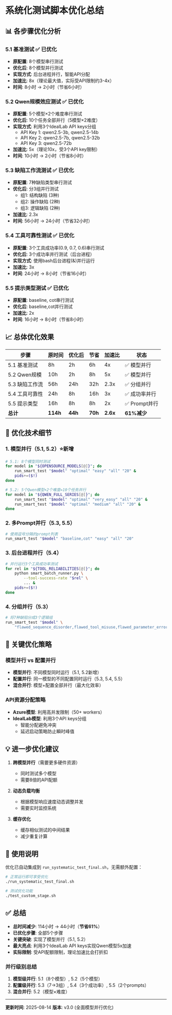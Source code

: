 # 系统化测试脚本优化总结

## 📊 各步骤优化分析

### 5.1 基准测试 ✅ **已优化**
- **原配置**: 8个模型串行测试
- **优化后**: 8个模型并行测试
- **实现方式**: 后台进程并行，智能API分配
- **加速比**: 8x（理论最大值，实际受API限制约3-4x）
- **时间**: 8小时 → 2小时（节省6小时）

### 5.2 Qwen规模效应测试 ✅ **已优化**
- **原配置**: 5个模型×2个难度串行测试
- **优化后**: 10个任务全部并行（5模型×2难度）
- **实现方式**: 利用3个IdealLab API keys分组
  - API Key 1: qwen2.5-3b, qwen2.5-14b
  - API Key 2: qwen2.5-7b, qwen2.5-32b
  - API Key 3: qwen2.5-72b
- **加速比**: 5x（理论10x，受3个API key限制）
- **时间**: 10小时 → 2小时（节省8小时）

### 5.3 缺陷工作流测试 ✅ **已优化**
- **原配置**: 7种缺陷类型串行测试
- **优化后**: 分3组并行测试
  - 组1: 结构缺陷 (3种)
  - 组2: 操作缺陷 (2种)
  - 组3: 逻辑缺陷 (2种)
- **加速比**: 2.3x
- **时间**: 56小时 → 24小时（节省32小时）

### 5.4 工具可靠性测试 ✅ **已优化**
- **原配置**: 3个工具成功率(0.9, 0.7, 0.6)串行测试
- **优化后**: 3个成功率并行测试（后台进程）
- **实现方式**: 使用bash后台进程(&)并行运行
- **加速比**: 3x
- **时间**: 24小时 → 8小时（节省16小时）

### 5.5 提示类型测试 ✅ **已优化**
- **原配置**: baseline, cot串行测试
- **优化后**: baseline,cot并行测试
- **加速比**: 2x
- **时间**: 16小时 → 8小时（节省8小时）

## 📈 总体优化效果

| 步骤 | 原时间 | 优化后 | 节省 | 加速比 | 状态 |
|-----|--------|--------|------|--------|------|
| 5.1 基准测试 | 8h | 2h | 6h | 4x | ✅ 模型并行 |
| 5.2 Qwen规模 | 10h | 2h | 8h | 5x | ✅ 模型并行 |
| 5.3 缺陷工作流 | 56h | 24h | 32h | 2.3x | ✅ 分组并行 |
| 5.4 工具可靠性 | 24h | 8h | 16h | 3x | ✅ 成功率并行 |
| 5.5 提示类型 | 16h | 8h | 8h | 2x | ✅ Prompt并行 |
| **总计** | **114h** | **44h** | **70h** | **2.6x** | **61%减少** |

## 🚀 优化技术细节

### 1. 模型并行（5.1, 5.2）⭐新增
```bash
# 5.1: 8个模型同时测试
for model in "${OPENSOURCE_MODELS[@]}"; do
    run_smart_test "$model" "optimal" "easy" "all" "20" &
    pids+=($!)
done

# 5.2: 5个Qwen模型×2个难度=10个任务并行
for model in "${QWEN_FULL_SERIES[@]}"; do
    run_smart_test "$model" "optimal" "very_easy" "all" "20" &
    run_smart_test "$model" "optimal" "medium" "all" "20" &
done
```

### 2. 多Prompt并行（5.3, 5.5）
```bash
# 使用逗号分隔的prompt列表
run_smart_test "$model" "baseline,cot" "easy" "all" "20"
```

### 3. 后台进程并行（5.4）
```bash
# 并行运行3个工具成功率测试
for rel in "${TOOL_RELIABILITIES[@]}"; do
    python smart_batch_runner.py \
        --tool-success-rate "$rel" \
        ... &
    pids+=($!)
done
```

### 4. 分组并行（5.3）
```bash
# 将7种缺陷分成3个逻辑组
run_smart_test "$model" \
    "flawed_sequence_disorder,flawed_tool_misuse,flawed_parameter_error"
```

## 🎯 关键优化策略

### 模型并行 vs 配置并行
- **模型并行**: 不同模型同时运行（5.1, 5.2新增）
- **配置并行**: 同一模型的不同配置同时运行（5.3, 5.4, 5.5）
- **混合并行**: 模型+配置全部并行（最大化效率）

### API资源分配策略
- **Azure模型**: 利用高并发限制（50+ workers）
- **IdealLab模型**: 利用3个API keys分组
  - 智能分配避免冲突
  - 延迟启动策略防止瞬时峰值

## 💡 进一步优化建议

1. **跨模型并行**（需要更多硬件资源）
   - 同时测试多个模型
   - 需要8倍的API配额

2. **动态负载均衡**
   - 根据模型响应速度动态调整并发
   - 需要实时监控系统

3. **缓存优化**
   - 缓存相似测试的中间结果
   - 减少重复计算

## 📝 使用说明

优化已自动集成到 `run_systematic_test_final.sh`，无需额外配置：

```bash
# 正常运行即可享受优化
./run_systematic_test_final.sh

# 测试优化功能
./test_custom_stage.sh
```

## ✅ 总结

- **总时间减少**: 114小时 → 44小时（**节省61%**）
- **已优化步骤**: 全部5个步骤
- **关键突破**: 实现了模型并行（5.1, 5.2）
- **最大亮点**: 利用3个IdealLab API keys实现Qwen模型5x加速
- **实际限制**: 受API配额限制，理论加速比会打折扣

### 并行级别总结
1. **模型级并行**: 5.1（8个模型）, 5.2（5个模型）
2. **配置级并行**: 5.3（7→3组）, 5.4（3个成功率）, 5.5（2个prompts）
3. **混合并行**: 5.2（模型×难度）

---

**更新时间**: 2025-08-14
**版本**: v3.0 (全面模型并行优化)